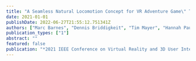 ```yaml
---
title: "A Seamless Natural Locomotion Concept for VR Adventure Game\" The Amusement\""
date: 2021-01-01
publishDate: 2022-06-27T21:55:12.751341Z
authors: ["Marc Barnes", "Dennis Briddigkeit", "Tim Mayer", "Hannah Paulmann", "Eike Langbehn"]
publication_types: ["1"]
abstract: ""
featured: false
publication: "*2021 IEEE Conference on Virtual Reality and 3D User Interfaces Abstracts and Workshops (VRW)*"
---
```


